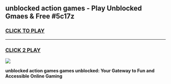 
## unblocked action games - Play Unblocked Gmaes & Free #5c17z
<h3>
<a href="https://news.freeplayer.one?title=unblocked_action_games&ref=26F">CLICK TO PLAY</a></h3>
<hr>

<h3>
<a href="https://news.freeplayer.one?title=unblocked_action_games&ref=26F">CLICK 2 PLAY</a>
  
</h3>

<a href="https://news.freeplayer.one?title=unblocked_action_games&ref=26F/"><img src="https://clearcache.store/games.png"></a>


**unblocked action games games unblocked: Your Gateway to Fun and Accessible Online Gaming**
